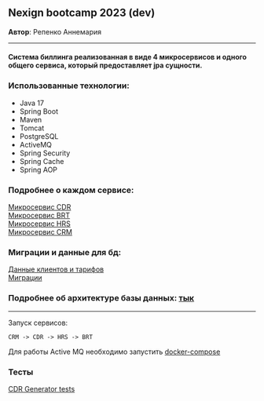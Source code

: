 ## Nexign bootcamp 2023 (dev)
**Автор**: Репенко Аннемария

-----------

#### Система биллинга реализованная в виде 4 микросервисов и одного общего сервиса, который предоставляет jpa сущности.

### Использованные технологии:
- Java 17
- Spring Boot
- Maven
- Tomcat
- PostgreSQL
- ActiveMQ
- Spring Security
- Spring Cache
- Spring AOP

### Подробнее о каждом сервисе:

[Микросервис CDR](CDR-service/README.md)  
[Микросервис BRT](BRT-service/README.md)  
[Микросервис HRS](HRS-service/README.md)  
[Микросервис CRM](CRM-service/README.md)

### Миграции и данные для бд:

[Данные клиентов и тарифов](db/data)    
[Миграции](db/migrations)

### Подробнее об архитектуре базы данных:  [тык](JPA-entities/README.md)        

-------
Запуск сервисов:    
    
    CRM -> CDR -> HRS -> BRT

Для работы Active MQ необходимо запустить [docker-compose](docker-compose.yml)

### Тесты
[CDR Generator tests](CDR-service/README.md)